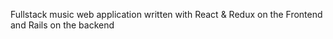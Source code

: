 Fullstack music web application written with React & Redux on the Frontend and Rails on the backend
